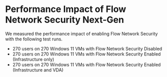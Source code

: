 # Performance Impact of Flow Network Security Next-Gen

We measured the performance impact of enabling Flow Network Security <!--JK: Next gen?--> with the following test runs.

- 270 users on 270 Windows 11 VMs with Flow Network Security Disabled
- 270 users on 270 Windows 11 VMs with Flow Network Security Enabled (Infrastructure only)
- 270 users on 270 Windows 11 VMs with Flow Network Security Enabled (Infrastructure and VDA)

